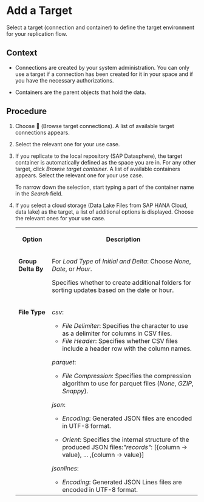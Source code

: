<!-- loioab490fb4d083442197e2ba3b92079734 -->

<link rel="stylesheet" type="text/css" href="../css/sap-icons.css"/>

# Add a Target

Select a target \(connection and container\) to define the target environment for your replication flow.



<a name="loioab490fb4d083442197e2ba3b92079734__context_rr5_54f_vvb"/>

## Context

-   Connections are created by your system administration. You can only use a target if a connection has been created for it in your space and if you have the necessary authorizations.

-   Containers are the parent objects that hold the data.




## Procedure

1.  Choose <span class="FPA-icons"></span> \(Browse target connections\). A list of available target connections appears.

2.  Select the relevant one for your use case.

3.  If you replicate to the local repository \(SAP Datasphere\), the target container is automatically defined as the space you are in. For any other target, click *Browse target container*. A list of available containers appears. Select the relevant one for your use case.

    To narrow down the selection, start typing a part of the container name in the *Search* field.

4.  If you select a cloud storage \(Data Lake Files from SAP HANA Cloud, data lake\) as the target, a list of additional options is displayed. Choose the relevant ones for your use case.


    <table>
    <tr>
    <th valign="top">

    Option


    
    </th>
    <th valign="top">

    Description


    
    </th>
    </tr>
    <tr>
    <td valign="top">
    
    **Group Delta By**


    
    </td>
    <td valign="top">
    
    For *Load Type* of *Initial and Delta*: Choose *None*, *Date*, or *Hour*.

    Specifies whether to create additional folders for sorting updates based on the date or hour.


    
    </td>
    </tr>
    <tr>
    <td valign="top">
    
    **File Type**


    
    </td>
    <td valign="top">
    
    *csv*:

    -   *File Delimiter*: Specifies the character to use as a delimiter for columns in CSV files.
    -   *File Header*: Specifies whether CSV files include a header row with the column names.

    *parquet*:

    -   *File Compression*: Specifies the compression algorithm to use for parquet files \(*None*, *GZIP*, *Snappy*\).

    *json*:

    -   *Encoding*: Generated JSON files are encoded in UTF-8 format.

    -   *Orient*: Specifies the internal structure of the produced JSON files:*"records"*: \[\{column -\> value\}, ... ,\{column -\> value\}\]

    *jsonlines*:

    -   *Encoding*: Generated JSON Lines files are encoded in UTF-8 format.



    
    </td>
    </tr>
    </table>
    

